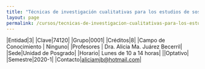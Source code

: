 ```yaml
---
title: "Técnicas de investigación cualitativas para los estudios de sostenibilidad"
layout: page
permalink: /cursos/tecnicas-de-investigacion-cualitativas-para-los-estudios-de-sostenibilidad/
---
```


|Entidad|3|
|Clave|74120|
|Grupo|0001|
|Créditos|8|
|Campo de Conocimiento | Ninguno|
|Profesores | Dra. Alicia Ma. Juárez Becerril|
|Sede|Unidad de Posgrado|
|Horario| Lunes de 10 a 14 horas|
||Optativo|
|Semestre|2020-1|
|Contacto|aliciamjb@hotmail.com|

